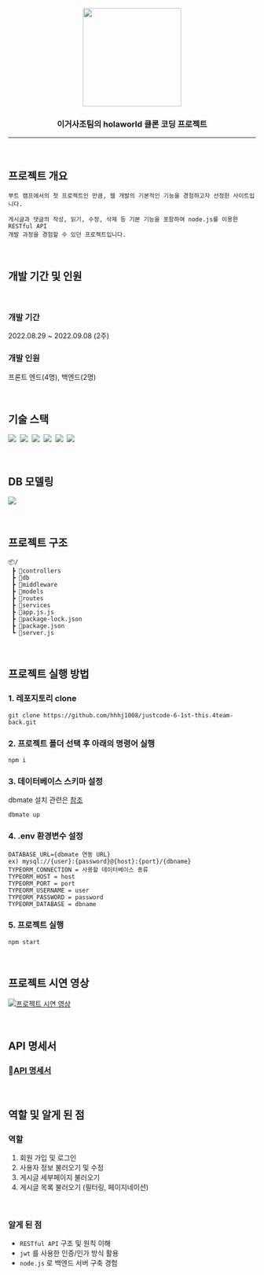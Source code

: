 <div align="center">
  <img src="https://user-images.githubusercontent.com/110225060/197337903-82af5ddd-444f-443b-a16a-b48b56ef2bf1.png" width=200/>


  ### 이거사조팀의 **holaworld** 클론 코딩 프로젝트
</div>

---

<br>

## **프로젝트 개요**
```
부트 캠프에서의 첫 프로젝트인 만큼, 웹 개발의 기본적인 기능을 경험하고자 선정한 사이트입니다.

게시글과 댓글의 작성, 읽기, 수정, 삭제 등 기본 기능을 포함하여 node.js를 이용한RESTful API 
개발 과정을 경험할 수 있던 프로젝트입니다.
```

<br>

## **개발 기간 및 인원**

<br>

### 개발 기간
2022.08.29 ~ 2022.09.08 (2주)

### 개발 인원
프론트 엔드(4명), 백엔드(2명)

<br>

## **기술 스택**
<img src="https://img.shields.io/badge/JavaScript-F7DF1E?style=for-the-badge&logo=JavaScript&logoColor=white"/>&nbsp;
<img src="https://img.shields.io/badge/Node.js-39933?style=for-the-badge&logo=Node.js&logoColor=white"/>&nbsp;
<img src="https://img.shields.io/badge/Express-000000?style=for-the-badge&logo=express&logoColor=white"/>&nbsp;
<img src="https://img.shields.io/badge/MySQL-4479A1?style=for-the-badge&logo=MySQL&logoColor=white"/>&nbsp;
<img src="https://img.shields.io/badge/TypeORM-262627?style=for-the-badge&logo=TypeORM&logoColor=white"/>&nbsp;
<img src="https://img.shields.io/badge/RESTful API-2478CC?style=for-the-badge&logo=RESTful API&logoColor=white"/>&nbsp;

<br>

## **DB 모델링**
![](https://user-images.githubusercontent.com/110225060/197342659-41c8fe87-7d62-4e41-a043-8bddd7b9c064.png)

<br>

## **프로젝트 구조**
```
📦/
 ┣ 📂controllers
 ┣ 📂db
 ┣ 📂middleware
 ┣ 📂models
 ┣ 📂routes
 ┣ 📂services
 ┣ 📜app.js.js
 ┣ 📜package-lock.json
 ┣ 📜package.json
 ┗ 📜server.js
```


<br>

## **프로젝트 실행 방법**
### 1. 레포지토리 clone
```
git clone https://github.com/hhhj1008/justcode-6-1st-this.4team-back.git
```

### 2. 프로젝트 폴더 선택 후 아래의 명령어 실행
```
npm i
```

### 3. 데이터베이스 스키마 설정
dbmate 설치 관련은 [참조](https://github.com/amacneil/dbmate)
```
dbmate up
```

### 4. .env 환경변수 설정
```
DATABASE_URL={dbmate 연동 URL} 
ex) mysql://{user}:{password}@{host}:{port}/{dbname}
TYPEORM_CONNECTION = 사용할 데이터베이스 종류
TYPEORM_HOST = host              
TYPEORM_PORT = port                   
TYPEORM_USERNAME = user               
TYPEORM_PASSWORD = password         
TYPEORM_DATABASE = dbname
```

### 5. 프로젝트 실행
```
npm start
```

<br>

## **프로젝트 시연 영상**
[![프로젝트 시연 영상](http://img.youtube.com/vi/xo1gqoUQRx0/0.jpg)](https://youtu.be/xo1gqoUQRx0?t=0s)

<br>

## **API 명세서**
### 📌[API 명세서 ](https://documenter.getpostman.com/view/22723177/VUxNR7mw#dd4ed3cb-7fdc-4575-8732-19c22d916e9b)

<br>

## **역할 및 알게 된 점**

### 역할
1. 회원 가입 및 로그인
2. 사용자 정보 불러오기 및 수정
3. 게시글 세부페이지 불러오기
4. 게시글 목록 불러오기 (필터링, 페이지네이션)

<br>

### 알게 된 점
- `RESTful API` 구조 및 원칙 이해
- `jwt` 를 사용한 인증/인가 방식 활용
- `node.js` 로 백엔드 서버 구축 경험

<br>
